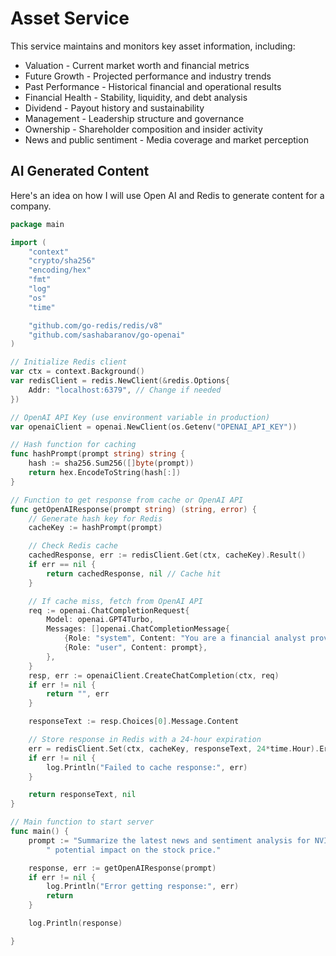 # Asset Service
This service maintains and monitors key asset information, including:
- Valuation - Current market worth and financial metrics
- Future Growth - Projected performance and industry trends
- Past Performance - Historical financial and operational results
- Financial Health - Stability, liquidity, and debt analysis
- Dividend - Payout history and sustainability
- Management - Leadership structure and governance
- Ownership - Shareholder composition and insider activity
- News and public sentiment - Media coverage and market perception


## AI Generated Content
Here's an idea on how I will use Open AI and Redis to generate content for a company.

```go
package main

import (
	"context"
	"crypto/sha256"
	"encoding/hex"
	"fmt"
	"log"
	"os"
	"time"

	"github.com/go-redis/redis/v8"
	"github.com/sashabaranov/go-openai"
)

// Initialize Redis client
var ctx = context.Background()
var redisClient = redis.NewClient(&redis.Options{
	Addr: "localhost:6379", // Change if needed
})

// OpenAI API Key (use environment variable in production)
var openaiClient = openai.NewClient(os.Getenv("OPENAI_API_KEY"))

// Hash function for caching
func hashPrompt(prompt string) string {
	hash := sha256.Sum256([]byte(prompt))
	return hex.EncodeToString(hash[:])
}

// Function to get response from cache or OpenAI API
func getOpenAIResponse(prompt string) (string, error) {
	// Generate hash key for Redis
	cacheKey := hashPrompt(prompt)

	// Check Redis cache
	cachedResponse, err := redisClient.Get(ctx, cacheKey).Result()
	if err == nil {
		return cachedResponse, nil // Cache hit
	}

	// If cache miss, fetch from OpenAI API
	req := openai.ChatCompletionRequest{
		Model: openai.GPT4Turbo,
		Messages: []openai.ChatCompletionMessage{
			{Role: "system", Content: "You are a financial analyst providing detailed and accurate stock analysis."},
			{Role: "user", Content: prompt},
		},
	}
	resp, err := openaiClient.CreateChatCompletion(ctx, req)
	if err != nil {
		return "", err
	}

	responseText := resp.Choices[0].Message.Content

	// Store response in Redis with a 24-hour expiration
	err = redisClient.Set(ctx, cacheKey, responseText, 24*time.Hour).Err()
	if err != nil {
		log.Println("Failed to cache response:", err)
	}

	return responseText, nil
}

// Main function to start server
func main() {
	prompt := "Summarize the latest news and sentiment analysis for NVIDIA (NVDA) stock. Include key headlines and their" +
		" potential impact on the stock price."

	response, err := getOpenAIResponse(prompt)
	if err != nil {
		log.Println("Error getting response:", err)
		return
	}

	log.Println(response)

}

```


